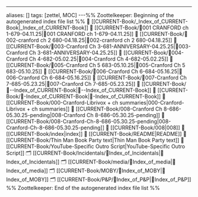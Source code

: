 ---
aliases: []
tags: [zettel, MOC]
---%% Zoottelkeeper: Beginning of the autogenerated index file list  %%
📄 [[CURRENT-Book/_Index_of_CURRENT-Book|_Index_of_CURRENT-Book]]
📄 [[CURRENT-Book/🎤001 CRANFORD ch 1-679-04.11.25|🎤001 CRANFORD ch 1-679-04.11.25]]
📄 [[CURRENT-Book/🎤002-cranford ch 2 680-04.18.25|🎤002-cranford ch 2 680-04.18.25]]
📄 [[CURRENT-Book/🎤003-Cranford Ch 3-681-ANNIVERSARY-04.25.25|🎤003-Cranford Ch 3-681-ANNIVERSARY-04.25.25]]
📄 [[CURRENT-Book/🎤004-Cranford Ch 4-682-05.02.25|🎤004-Cranford Ch 4-682-05.02.25]]
📄 [[CURRENT-Book/🎤005-Cranford Ch 5 683-05.10.25|🎤005-Cranford Ch 5 683-05.10.25]]
📄 [[CURRENT-Book/🎤006-Cranford Ch 6-684-05.16.25|🎤006-Cranford Ch 6-684-05.16.25]]
📄 [[CURRENT-Book/🎤007-Cranford Ch 7-685-05.23.25|🎤007-Cranford Ch 7-685-05.23.25]]
📄 [[CURRENT-Book/🧠--Index_of_CURRENT-Book|🧠--Index_of_CURRENT-Book]]
📄 [[CURRENT-Book/🧠-Index_of_CURRENT-Book|🧠-Index_of_CURRENT-Book]]
📄 [[CURRENT-Book/000-Cranford-Librivox + ch summaries|000-Cranford-Librivox + ch summaries]]
📄 [[CURRENT-Book/008-Cranford Ch 8-686-05.30.25-pending|008-Cranford Ch 8-686-05.30.25-pending]]
📄 [[CURRENT-Book/008-Cranford-Ch-8-686-05.30.25-pending|008-Cranford-Ch-8-686-05.30.25-pending]]
📄 [[CURRENT-Book/008|008]]
📄 [[CURRENT-Book/index|index]]
📄 [[CURRENT-Book/README|README]]
📄 [[CURRENT-Book/Thin Man Book Party text|Thin Man Book Party text]]
📄 [[CURRENT-Book/YouTube-Specific Outro Script|YouTube-Specific Outro Script]]
🗂️ [[CURRENT-Book/Incidentals/🧠Index_of_Incidentals|🧠Index_of_Incidentals]]
🗂️ [[CURRENT-Book/media/🧠Index_of_media|🧠Index_of_media]]
🗂️ [[CURRENT-Book/MOBY/🧠Index_of_MOBY|🧠Index_of_MOBY]]
🗂️ [[CURRENT-Book/P&P/🧠Index_of_P&P|🧠Index_of_P&P]]
%% Zoottelkeeper: End of the autogenerated index file list  %%
